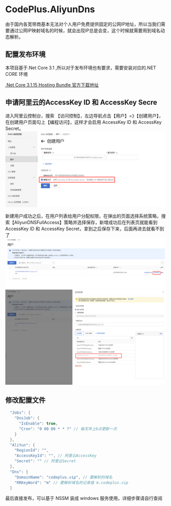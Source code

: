 # CodePlus.AliyunDns

由于国内各宽带商基本无法对个人用户免费提供固定的公网IP地址，所以当我们需要通过公网IP映射域名的时候，就会出现IP总是会变，这个时候就需要用到域名动态解析。

## 配置发布环境
本项目基于.Net Core 3.1 ,所以对于发布环境也有要求，需要安装对应的.NET CORE 环境

[.Net Core 3.1.15 Hosting Bundle 官方下载地址](https://download.visualstudio.microsoft.com/download/pr/c8eabe25-bb2b-4089-992e-48198ff72ad8/a55a5313bfb65ac9bd2e5069dd4de5bc/dotnet-hosting-3.1.15-win.exe)

## 申请阿里云的AccessKey ID 和 AccessKey Secre
进入阿里云控制台，搜索 【访问控制】，左边导航点击【用户】=》【创建用户】，在创建用户页面勾上【编程访问】，这样才会启用 AccessKey ID 和 AccessKey Secret。
![演示图片](docs/1.png)

新建用户成功之后，在用户列表给用户分配权限，在弹出的页面选择系统策略，搜索【AliyunDNSFullAccess】策略并选择保存，新增成功后在列表页就能看到AccessKey ID 和 AccessKey Secret，拿到之后保存下来，后面再进去就看不到了
![演示图片](docs/2.png)
![演示图片](docs/3.png)

## 修改配置文件
```csharp
  "Jobs": {
    "DnsJob": {
      "IsEnable": true,
      "Cron": "0 00 09 * * ?" // 每天早上9点更新一次
    }
  },
  "AliYun": {
    "RegionId": "",
    "AccessKeyId": "", // 阿里云AccessKey
    "Secret": "" // 阿里云Secret
  },
  "Dns": {
    "DomainName": "codeplus.vip", // 要解析的域名
    "RRKeyWord": "m" // 要解析域名的记录值 m.codeplus.vip
  }
```
最后直接发布，可以基于 NSSM 装成 windows 服务使用，详细步骤请自行查阅
